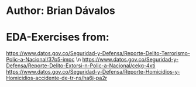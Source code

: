 # Author: Brian Dávalos

# EDA-Exercises from:
https://www.datos.gov.co/Seguridad-y-Defensa/Reporte-Delito-Terrorismo-Polic-a-Nacional/37p5-impc \n
https://www.datos.gov.co/Seguridad-y-Defensa/Reporte-Delito-Extorsi-n-Polic-a-Nacional/cekg-4xti
https://www.datos.gov.co/Seguridad-y-Defensa/Reporte-Homicidios-y-Homicidios-accidente-de-tr-ns/ha6j-pa2r
